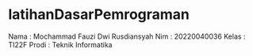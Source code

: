 # latihanDasarPemrograman
Nama : Mochammad Fauzi Dwi Rusdiansyah
Nim : 20220040036
Kelas : TI22F
Prodi : Teknik Informatika
